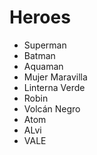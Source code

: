 # Heroes

* Superman
* Batman
* Aquaman
* Mujer Maravilla
* Linterna Verde
* Robin
* Volcán Negro
* Atom
* ALvi
* VALE
